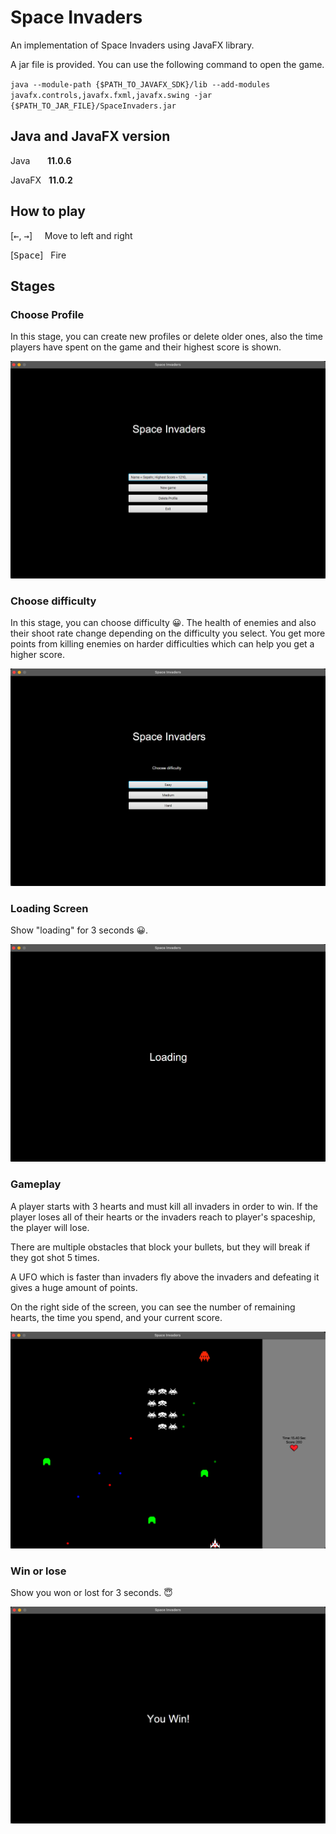 # Space Invaders

An implementation of Space Invaders using JavaFX library.

A jar file is provided. You can use the following command to open the game.

<code>java --module-path {$PATH_TO_JAVAFX_SDK}/lib --add-modules javafx.controls,javafx.fxml,javafx.swing -jar {$PATH_TO_JAR_FILE}/SpaceInvaders.jar</code> 

## Java and JavaFX version

Java &nbsp; &nbsp; &nbsp; **11.0.6**

JavaFX &nbsp; **11.0.2**

## How to play

[<kbd>&#8592;</kbd>, <kbd>&#8594;</kbd>] &nbsp; &nbsp; Move to left and right

[<kbd>Space</kbd>] &nbsp; Fire

## Stages

### Choose Profile
In this stage, you can create new profiles or delete older ones, also the time players have spent on the game and their highest score is shown.

<img src="GameplayPictures/SelectProfile.png">

### Choose difficulty
In this stage, you can choose difficulty 😀. The health of enemies and also their shoot rate change depending on the difficulty you select. You get more points from killing enemies on harder difficulties which can help you get a higher score. 

<img src="GameplayPictures/ChooseDifficulty.png">

### Loading Screen
Show "loading" for 3 seconds 😀.

<img src="GameplayPictures/LoadingScreen.png">

### Gameplay
A player starts with 3 hearts and must kill all invaders in order to win. If the player loses all of their hearts or the invaders reach to player's spaceship, the player will lose.

There are multiple obstacles that block your bullets, but they will break if they got shot 5 times.

A UFO which is faster than invaders fly above the invaders and defeating it gives a huge amount of points.

On the right side of the screen, you can see the number of remaining hearts, the time you spend, and your current score.

<img src="GameplayPictures/GamePlay.png">

### Win or lose
Show you won or lost for 3 seconds. 😇

<img src="GameplayPictures/WinOrLose.png">